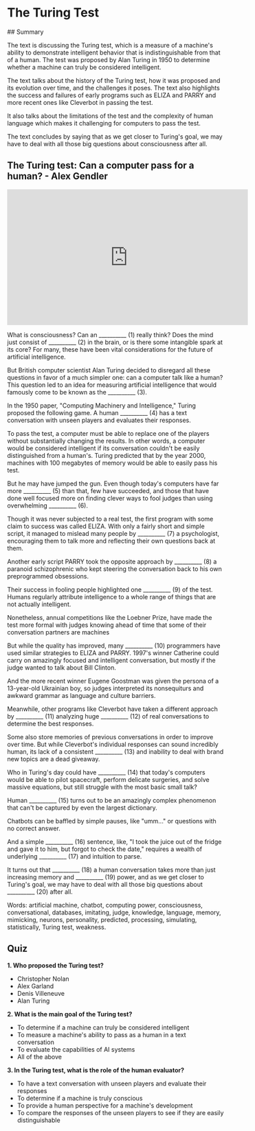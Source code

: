 # The Turing Test

## Summary

The text is discussing the Turing test, which is a measure of a machine's ability to demonstrate intelligent behavior that is indistinguishable from that of a human. The test was proposed by Alan Turing in 1950 to determine whether a machine can truly be considered intelligent.

The text talks about the history of the Turing test, how it was proposed and its evolution over time, and the challenges it poses. The text also highlights the success and failures of early programs such as ELIZA and PARRY and more recent ones like Cleverbot in passing the test.

It also talks about the limitations of the test and the complexity of human language which makes it challenging for computers to pass the test.

The text concludes by saying that as we get closer to Turing's goal, we may have to deal with all those big questions about consciousness after all.

## The Turing test: Can a computer pass for a human? - Alex Gendler

<iframe width="560" height="315" src="https://www.youtube.com/embed/3wLqsRLvV-c?si=cP7XKJAQI51KwgBp" title="YouTube video player" frameborder="0" allow="accelerometer; autoplay; clipboard-write; encrypted-media; gyroscope; picture-in-picture; web-share" referrerpolicy="strict-origin-when-cross-origin" allowfullscreen></iframe>

<br/>

What is consciousness? Can an \_\_\_\_\_\_\_\_\_\_ (1) really think? Does the mind just consist of \_\_\_\_\_\_\_\_\_\_ (2) in the brain, or is there some intangible spark at its core? For many, these have been vital considerations for the future of artificial intelligence.

But British computer scientist Alan Turing decided to disregard all these questions in favor of a much simpler one: can a computer talk like a human? This question led to an idea for measuring artificial intelligence that would famously come to be known as the \_\_\_\_\_\_\_\_\_\_ (3).

In the 1950 paper, "Computing Machinery and Intelligence," Turing proposed the following game. A human \_\_\_\_\_\_\_\_\_\_ (4) has a text conversation with unseen players and evaluates their responses.

To pass the test, a computer must be able to replace one of the players without substantially changing the results. In other words, a computer would be considered intelligent if its conversation couldn't be easily distinguished from a human's.
Turing predicted that by the year 2000, machines with 100 megabytes of memory would be able to easily pass his test.

But he may have jumped the gun. Even though today's computers have far more \_\_\_\_\_\_\_\_\_\_ (5) than that, few have succeeded, and those that have done well focused more on finding clever ways to fool judges than using overwhelming \_\_\_\_\_\_\_\_\_\_ (6).

Though it was never subjected to a real test, the first program with some claim to success was called ELIZA. With only a fairly short and simple script, it managed to mislead many people by \_\_\_\_\_\_\_\_\_\_ (7) a psychologist, encouraging them to talk more and reflecting their own questions back at them.

Another early script PARRY took the opposite approach by \_\_\_\_\_\_\_\_\_\_ (8) a paranoid schizophrenic who kept steering the conversation back to his own preprogrammed obsessions.

Their success in fooling people highlighted one \_\_\_\_\_\_\_\_\_\_ (9) of the test. Humans regularly attribute intelligence to a whole range of things that are not actually intelligent.

Nonetheless, annual competitions like the Loebner Prize, have made the test more formal with judges knowing ahead of time that some of their conversation partners are machines

But while the quality has improved, many \_\_\_\_\_\_\_\_\_\_ (10) programmers have used similar strategies to ELIZA and PARRY. 1997's winner Catherine could carry on amazingly focused and intelligent conversation, but mostly if the judge wanted to talk about Bill Clinton.

And the more recent winner Eugene Goostman was given the persona of a 13-year-old Ukrainian boy, so judges interpreted its nonsequiturs and awkward grammar as language and culture barriers.

Meanwhile, other programs like Cleverbot have taken a different approach by \_\_\_\_\_\_\_\_\_\_ (11) analyzing huge \_\_\_\_\_\_\_\_\_\_ (12) of real conversations to determine the best responses.

Some also store memories of previous conversations in order to improve over time.
But while Cleverbot's individual responses can sound incredibly human, its lack of a consistent \_\_\_\_\_\_\_\_\_\_ (13) and inability to deal with brand new topics are a dead giveaway.

Who in Turing's day could have \_\_\_\_\_\_\_\_\_\_ (14) that today's computers would be able to pilot spacecraft, perform delicate surgeries, and solve massive equations, but still struggle with the most basic small talk?

Human \_\_\_\_\_\_\_\_\_\_ (15) turns out to be an amazingly complex phenomenon that can't be captured by even the largest dictionary.

Chatbots can be baffled by simple pauses, like "umm..." or questions with no correct answer.

And a simple \_\_\_\_\_\_\_\_\_\_ (16) sentence, like, "I took the juice out of the fridge and gave it to him, but forgot to check the date," requires a wealth of underlying \_\_\_\_\_\_\_\_\_\_ (17) and intuition to parse.

It turns out that \_\_\_\_\_\_\_\_\_\_ (18) a human conversation takes more than just increasing memory and \_\_\_\_\_\_\_\_\_\_ (19) power, and as we get closer to Turing's goal, we may have to deal with all those big questions about \_\_\_\_\_\_\_\_\_\_ (20) after all.

Words: artificial machine, chatbot, computing power, consciousness, conversational, databases, imitating, judge, knowledge, language, memory, mimicking, neurons, personality, predicted, processing, simulating, statistically, Turing test, weakness.

## Quiz

**1. Who proposed the Turing test?**

- Christopher Nolan
- Alex Garland
- Denis Villeneuve
- Alan Turing

**2. What is the main goal of the Turing test?**

- To determine if a machine can truly be considered intelligent
- To measure a machine's ability to pass as a human in a text conversation
- To evaluate the capabilities of AI systems
- All of the above

**3. In the Turing test, what is the role of the human evaluator?**
   
- To have a text conversation with unseen players and evaluate their responses
- To determine if a machine is truly conscious
- To provide a human perspective for a machine's development
- To compare the responses of the unseen players to see if they are easily distinguishable



